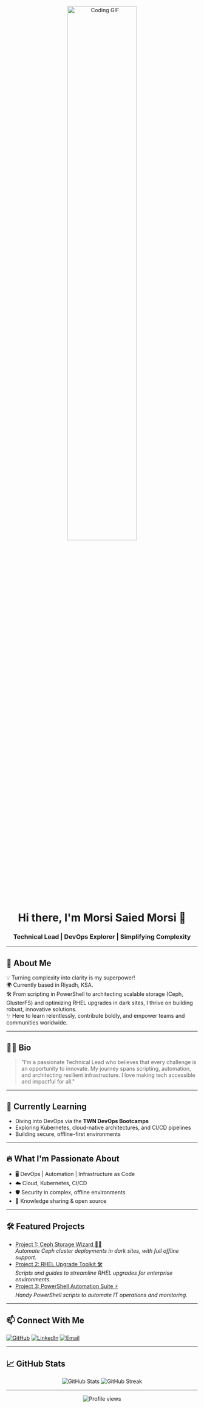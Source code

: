 <!-- Banner GIF (replace link with your favorite) -->
<p align="center">
  <img src="https://media.giphy.com/media/qgQUggAC3Pfv687qPC/giphy.gif" alt="Coding GIF" width="60%" />
</p>

<h1 align="center">Hi there, I'm Morsi Saied Morsi 👋</h1>
<h3 align="center">Technical Lead | DevOps Explorer | Simplifying Complexity</h3>

---

## 🚀 About Me

💡 Turning complexity into clarity is my superpower!  
🌍 Currently based in Riyadh, KSA.  
🛠️ From scripting in PowerShell to architecting scalable storage (Ceph, GlusterFS) and optimizing RHEL upgrades in dark sites, I thrive on building robust, innovative solutions.  
✨ Here to learn relentlessly, contribute boldly, and empower teams and communities worldwide.

---

## 👨‍💻 Bio

> "I’m a passionate Technical Lead who believes that every challenge is an opportunity to innovate. My journey spans scripting, automation, and architecting resilient infrastructure. I love making tech accessible and impactful for all."

---

## 🌱 Currently Learning

- Diving into DevOps via the **TWN DevOps Bootcamps**
- Exploring Kubernetes, cloud-native architectures, and CI/CD pipelines
- Building secure, offline-first environments

---

## 🔥 What I'm Passionate About

- 🖥️ DevOps | Automation | Infrastructure as Code
- ☁️ Cloud, Kubernetes, CI/CD
- 🛡️ Security in complex, offline environments
- 🤝 Knowledge sharing & open source

---

## 🛠️ Featured Projects

<!-- Replace these with your actual repos or let me fetch them for you! -->
- [Project 1: Ceph Storage Wizard 🧙‍♂️](https://github.com/morsi-VRTS/ceph-storage-wizard)  
  *Automate Ceph cluster deployments in dark sites, with full offline support.*
- [Project 2: RHEL Upgrade Toolkit 🛠️](https://github.com/morsi-VRTS/rhel-upgrade-toolkit)  
  *Scripts and guides to streamline RHEL upgrades for enterprise environments.*
- [Project 3: PowerShell Automation Suite ⚡](https://github.com/morsi-VRTS/powershell-automation-suite)  
  *Handy PowerShell scripts to automate IT operations and monitoring.*

---

## 📫 Connect With Me

<p align="left">
  <a href="https://github.com/morsi-Saied" target="_blank"><img alt="GitHub" src="https://img.shields.io/badge/GitHub-181717?style=for-the-badge&logo=github&logoColor=white"/></a>
  <a href="https://www.linkedin.com/in/morsi-saeid/" target="_blank"><img alt="LinkedIn" src="https://img.shields.io/badge/LinkedIn-0A66C2?style=for-the-badge&logo=linkedin&logoColor=white"/></a>
  <a href="mailto:morsi.s.morsi@hotmail.com"><img alt="Email" src="https://img.shields.io/badge/Email-D14836?style=for-the-badge&logo=gmail&logoColor=white"/></a>
</p>

---

## 📈 GitHub Stats

<p align="center">
  <img src="https://github-readme-stats.vercel.app/api?username=morsi-Saied&show_icons=true&theme=radical" alt="GitHub Stats"/>
  <img src="https://github-readme-streak-stats.herokuapp.com/?user=morsi-Saied&theme=radical" alt="GitHub Streak"/>
</p>

---

<p align="center">
  <img src="https://komarev.com/ghpvc/?username=morsi-Saied&style=for-the-badge" alt="Profile views"/>
</p>
